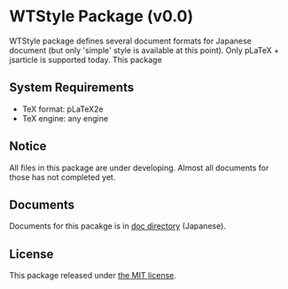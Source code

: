 # WTStyle Package (v0.0)

WTStyle package defines several document formats for Japanese document (but only 'simple' style is available at this point). Only pLaTeX + jsarticle is supported today. This package 

## System Requirements

* TeX format: pLaTeX2e
* TeX engine: any engine

## Notice

All files in this package are under developing. Almost all documents for those has not completed yet.

## Documents

Documents for this pacakge is in [doc directory](./doc) (Japanese).

## License

This package released under [the MIT license](./LICENSE).